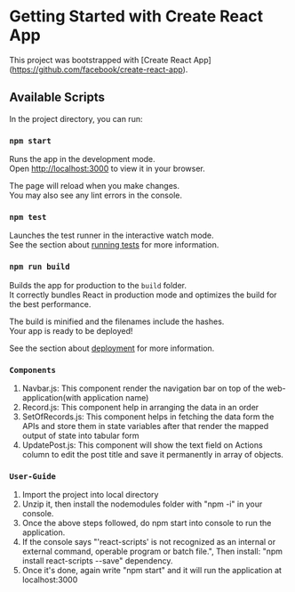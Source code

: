 # Getting Started with Create React App

This project was bootstrapped with [Create React App] (https://github.com/facebook/create-react-app).

## Available Scripts

In the project directory, you can run:

### `npm start`

Runs the app in the development mode.\
Open [http://localhost:3000](http://localhost:3000) to view it in your browser.

The page will reload when you make changes.\
You may also see any lint errors in the console.

### `npm test`

Launches the test runner in the interactive watch mode.\
See the section about [running tests](https://facebook.github.io/create-react-app/docs/running-tests) for more information.

### `npm run build`

Builds the app for production to the `build` folder.\
It correctly bundles React in production mode and optimizes the build for the best performance.

The build is minified and the filenames include the hashes.\
Your app is ready to be deployed!

See the section about [deployment](https://facebook.github.io/create-react-app/docs/deployment) for more information.

### `Components`
1. Navbar.js: This component render the navigation bar on top of the web-application(with application name)
2. Record.js: This component help in arranging the data in an order
3. SetOfRecords.js: This component helps in fetching the data form the APIs and store them in state variables
                    after that render the mapped output of state into tabular form
4. UpdatePost.js: This component will show the text field on Actions column to edit the post title and save it permanently in array of objects.


### `User-Guide`
1. Import the project into local directory
2. Unzip it, then install the nodemodules folder with "npm -i" in your console.
3. Once the above steps followed, do npm start into console to run the application.
4. If the console says "'react-scripts' is not recognized as an internal or external command, operable program or batch file.", Then install: "npm install react-scripts --save" dependency.
5. Once it's done, again write "npm start" and it will run the application at localhost:3000

